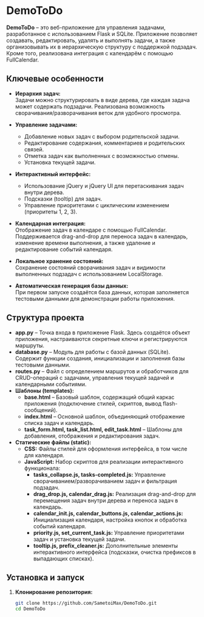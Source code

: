 # DemoToDo

**DemoToDo** – это веб-приложение для управления задачами, разработанное с использованием Flask и SQLite. Приложение позволяет создавать, редактировать, удалять и выполнять задачи, а также организовывать их в иерархическую структуру с поддержкой подзадач. Кроме того, реализована интеграция с календарём с помощью FullCalendar.

## Ключевые особенности

- **Иерархия задач:**  
  Задачи можно структурировать в виде дерева, где каждая задача может содержать подзадачи. Реализована возможность сворачивания/разворачивания веток для удобного просмотра.

- **Управление задачами:**  
  - Добавление новых задач с выбором родительской задачи.
  - Редактирование содержания, комментариев и родительских связей.
  - Отметка задач как выполненных с возможностью отмены.
  - Установка текущей задачи.

- **Интерактивный интерфейс:**  
  - Использование jQuery и jQuery UI для перетаскивания задач внутри дерева.
  - Подсказки (tooltip) для задач.
  - Управление приоритетами с циклическим изменением (приоритеты 1, 2, 3).

- **Календарная интеграция:**  
  Отображение задач в календаре с помощью FullCalendar. Поддерживается drag-and-drop для переноса задач в календарь, изменение времени выполнения, а также удаление и редактирование событий календаря.

- **Локальное хранение состояний:**  
  Сохранение состояний сворачивания задач и видимости выполненных подзадач с использованием LocalStorage.

- **Автоматическая генерация базы данных:**  
  При первом запуске создаётся база данных, которая заполняется тестовыми данными для демонстрации работы приложения.

## Структура проекта

- **app.py** – Точка входа в приложение Flask. Здесь создаётся объект приложения, настраиваются секретные ключи и регистрируются маршруты.
- **database.py** – Модуль для работы с базой данных (SQLite). Содержит функции создания, инициализации и заполнения базы тестовыми данными.
- **routes.py** – Файл с определением маршрутов и обработчиков для CRUD-операций с задачами, управления текущей задачей и календарными событиями.
- **Шаблоны (templates):**
  - **base.html** – Базовый шаблон, содержащий общий каркас приложения (подключение стилей, скриптов, вывод flash-сообщений).
  - **index.html** – Основной шаблон, объединяющий отображение списка задач и календарь.
  - **task_form.html, task_list.html, edit_task.html** – Шаблоны для добавления, отображения и редактирования задач.
- **Статические файлы (static):**
  - **CSS:** Файлы стилей для оформления интерфейса, в том числе для календаря.
  - **JavaScript:** Набор скриптов для реализации интерактивного функционала:
    - **tasks_collapse.js, tasks-completed.js:** Управление сворачиванием/разворачиванием задач и фильтрация подзадач.
    - **drag_drop.js, calendar_drag.js:** Реализация drag-and-drop для перемещения задач внутри дерева и переноса задач в календарь.
    - **calendar_init.js, calendar_buttons.js, calendar_actions.js:** Инициализация календаря, настройка кнопок и обработка событий календаря.
    - **priority.js, set_current_task.js:** Управление приоритетами задач и установка текущей задачи.
    - **tooltip.js, prefix_cleaner.js:** Дополнительные элементы интерактивного интерфейса (подсказки, очистка префиксов в выпадающих списках).

## Установка и запуск

1. **Клонирование репозитория:**

   ```bash
   git clone https://github.com/SametoiMax/DemoToDo.git
   cd DemoToDo
